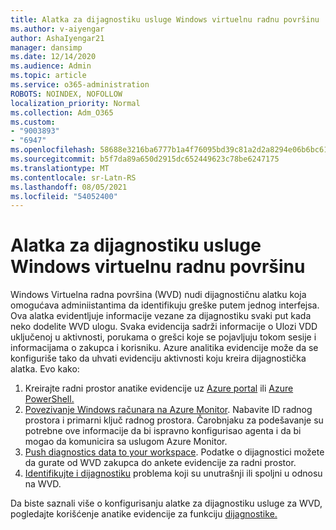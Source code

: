 ```yaml
---
title: Alatka za dijagnostiku usluge Windows virtuelnu radnu površinu
ms.author: v-aiyengar
author: AshaIyengar21
manager: dansimp
ms.date: 12/14/2020
ms.audience: Admin
ms.topic: article
ms.service: o365-administration
ROBOTS: NOINDEX, NOFOLLOW
localization_priority: Normal
ms.collection: Adm_O365
ms.custom:
- "9003893"
- "6947"
ms.openlocfilehash: 58688e3216ba6777b1a4f76095bd39c81a2d2a8294e06b6bc61c7134f6d589f9
ms.sourcegitcommit: b5f7da89a650d2915dc652449623c78be6247175
ms.translationtype: MT
ms.contentlocale: sr-Latn-RS
ms.lasthandoff: 08/05/2021
ms.locfileid: "54052400"
---
```

# <a name="service-diagnostics-tool-for-windows-virtual-desktop"></a>Alatka za dijagnostiku usluge Windows virtuelnu radnu površinu

Windows Virtuelna radna površina (WVD) nudi dijagnostičnu alatku koja omogućava adminiistantima da identifikuju greške putem jednog interfejsa. Ova alatka evidentljuje informacije vezane za dijagnostiku svaki put kada neko dodelite WVD ulogu. Svaka evidencija sadrži informacije o Ulozi VDD uključenoj u aktivnosti, porukama o grešci koje se pojavljuju tokom sesije i informacijama o zakupca i korisniku. Azure analitika evidencije može da se konfiguriše tako da uhvati evidenciju aktivnosti koju kreira dijagnostička alatka. Evo kako:

1. Kreirajte radni prostor anatike evidencije uz [Azure portal](https://go.microsoft.com/fwlink/?linkid=2129500) ili [Azure PowerShell.](https://go.microsoft.com/fwlink/?linkid=2129501)
1. [Povezivanje Windows računara na Azure Monitor](https://go.microsoft.com/fwlink/?linkid=2129913). Nabavite ID radnog prostora i primarni ključ radnog prostora. Čarobnjaku za podešavanje su potrebne ove informacije da bi ispravno konfigurisao agenta i da bi mogao da komunicira sa uslugom Azure Monitor.
1. [Push diagnostics data to your workspace](https://go.microsoft.com/fwlink/?linkid=2128284). Podatke o dijagnostici možete da gurate od WVD zakupca do ankete evidencije za radni prostor.
1. [Identifikujte i dijagnostiku](https://go.microsoft.com/fwlink/?linkid=2128338) problema koji su unutrašnji ili spoljni u odnosu na WVD.

Da biste saznali više o konfigurisanju alatke za dijagnostiku usluge za WVD, pogledajte korišćenje anatike evidencije za funkciju [dijagnostike.](https://go.microsoft.com/fwlink/?linkid=2128084)
